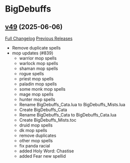 # BigDebuffs

## [v49](https://github.com/jordonwow/bigdebuffs/tree/v49) (2025-06-06)
[Full Changelog](https://github.com/jordonwow/bigdebuffs/compare/v48...v49) [Previous Releases](https://github.com/jordonwow/bigdebuffs/releases)

- Remove duplicate spells  
- mop updates  (#839)  
    * warrior mop spells  
    * warlock mop spells  
    * shaman mop spells  
    * rogue spells  
    * priest mop spells  
    * paladin mop spells  
    * some monk mop spells  
    * mage mop spells  
    * hunter mop spells  
    * Rename BigDebuffs\_Cata.lua to BigDebuffs\_Mists.lua  
    * Create BigDebuffs\_Cata  
    * Rename BigDebuffs\_Cata to BigDebuffs\_Cata.lua  
    * Create BigDebuffs\_Mists.toc  
    * druid mop spells  
    * dk mop spells  
    * remove duplicates  
    * other mop spells  
    * fix panda racial  
    * added Holy Word: Chastise  
    * added Fear new spellid  